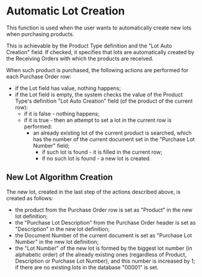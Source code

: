 # Automatic Lot Creation

This function is used when the user wants to automatically create new lots when purchasing products.
 
This is achievable by the Product Type definition and the "Lot Auto Creation" field. If checked, it specifies that lots are automatically created by the Receiving Orders with which the products are received.
 
When such product is purchased, the following actions are performed for each Purchase Order row:
 
- if the Lot field has value, nothing happens;
- if the Lot field is empty, the system checks the value of the Product Type's definition "Lot Auto Creation" field (of the product of the current row):
    - if it is false - nothing happens;
    - if it is true - then an attempt to set a lot in the current row is performed:
        - an already existing lot of the current product is searched, which has the number of the current document set in the "Purchase Lot Number" field;
           - if such lot is found - it is filled in the current row;
           - if no such lot is found - a new lot is created.

##  New Lot Algorithm Creation

The new lot, created in the last step of the actions described above, is created as follows:
 
- the product from the Purchase Order row is set as "Product" in the new lot definition;
- the "Purchase Lot Description" from the Purchase Order header is set as "Description" in the new lot definition;
- the Document Number of the current document is set as "Purchase Lot Number" in the new lot definition;
- the "Lot Number" of the new lot is formed by the biggest lot number (in alphabetic order) of the already existing ones (regardless of Product, Description or Purchase Lot Number), and this number is increased by 1; if there are no existing lots in the database "00001" is set.

